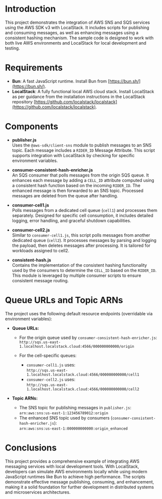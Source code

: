 # Introduction

This project demonstrates the integration of AWS SNS and SQS services using the AWS SDK v3 with LocalStack. It includes scripts for publishing and consuming messages, as well as enhancing messages using a consistent hashing mechanism. The sample code is designed to work with both live AWS environments and LocalStack for local development and testing.

# Requirements

- **Bun**: A fast JavaScript runtime. Install Bun from [https://bun.sh/](https://bun.sh/).
- **LocalStack**: A fully functional local AWS cloud stack. Install LocalStack as per guidance from the installation instructions in the LocalStack repository [https://github.com/localstack/localstack](https://github.com/localstack/localstack).

# Components

- **publisher.js**  
  Uses the `@aws-sdk/client-sns` module to publish messages to an SNS topic. Each message includes a `RIDER_ID` Message Attribute. This script supports integration with LocalStack by checking for specific environment variables.

- **consumer-consistent-hash-enricher.js**  
  An SQS consumer that polls messages from the origin SQS queue. It enhances each message by adding a `CELL_ID` attribute computed using a consistent hash function based on the incoming `RIDER_ID`. The enhanced message is then forwarded to an SNS topic. Processed messages are deleted from the queue after handling.

- **consumer-cell1.js**  
  Polls messages from a dedicated cell queue (`cell1`) and processes them separately. Designed for specific cell consumption, it includes detailed logging, error handling, and graceful shutdown capabilities.

- **consumer-cell2.js**  
  Similar to `consumer-cell1.js`, this script polls messages from another dedicated queue (`cell2`). It processes messages by parsing and logging the payload, then deletes messages after processing. It is tailored for workloads assigned to cell2.

- **consistent-hash.js**  
  Contains the implementation of the consistent hashing functionality used by the consumers to determine the `CELL_ID` based on the `RIDER_ID`. This module is leveraged by multiple consumer scripts to ensure consistent message routing.

# Queue URLs and Topic ARNs

The project uses the following default resource endpoints (overridable via environment variables):

- **Queue URLs:**

  - For the origin queue used by `consumer-consistent-hash-enricher.js`:  
    `http://sqs.us-east-1.localhost.localstack.cloud:4566/000000000000/origin`

  - For the cell-specific queues:
    - `consumer-cell1.js` uses:  
      `http://sqs.us-east-1.localhost.localstack.cloud:4566/000000000000/cell1`
    - `consumer-cell2.js` uses:  
      `http://sqs.us-east-1.localhost.localstack.cloud:4566/000000000000/cell2`

- **Topic ARNs:**
  - The SNS topic for publishing messages in `publisher.js`:  
    `arn:aws:sns:us-east-1:123456789012:origin`
  - The enhanced SNS topic used by consumers (`consumer-consistent-hash-enricher.js`):  
    `arn:aws:sns:us-east-1:000000000000:origin_enhanced`

# Conclusions

This project provides a comprehensive example of integrating AWS messaging services with local development tools. With LocalStack, developers can simulate AWS environments locally while using modern JavaScript runtimes like Bun to achieve high performance. The scripts demonstrate effective message publishing, consuming, and enhancement, making it a solid foundation for further development in distributed systems and microservices architectures.
